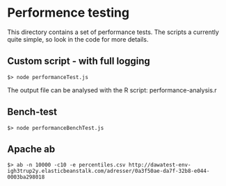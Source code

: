 # Performence testing

This directory contains a set of performance tests. The scripts a
currently quite simple, so look in the code for more details.


## Custom script - with full logging

```
$> node performanceTest.js
```
The output file can be analysed with the R script: performance-analysis.r


## Bench-test

```
$> node performanceBenchTest.js
```

## Apache ab

```
$> ab -n 10000 -c10 -e percentiles.csv http://dawatest-env-igh3trup2y.elasticbeanstalk.com/adresser/0a3f50ae-da7f-32b8-e044-0003ba298018
```